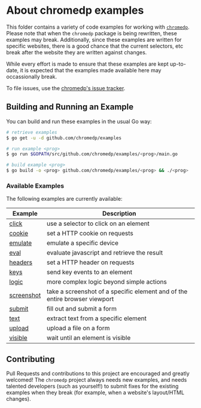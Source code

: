 # About chromedp examples

This folder contains a variety of code examples for working with
[`chromedp`][1]. Please note that when the `chromedp` package is being
rewritten, these examples may break. Additionally, since these examples are
written for specific websites, there is a good chance that the current
selectors, etc break after the website they are written against changes.

While every effort is made to ensure that these examples are kept up-to-date,
it is expected that the examples made available here may occassionally break.

To file issues, use the [chromedp's issue tracker][2].

## Building and Running an Example

You can build and run these examples in the usual Go way:

```sh
# retrieve examples
$ go get -u -d github.com/chromedp/examples

# run example <prog>
$ go run $GOPATH/src/github.com/chromedp/examples/<prog>/main.go

# build example <prog>
$ go build -o <prog> github.com/chromedp/examples/<prog> && ./<prog>
```
### Available Examples

The following examples are currently available:

<!-- the following section is updated by running `go run gen.go` -->
<!-- START EXAMPLES -->
| Example                   | Description                                                                |
|---------------------------|----------------------------------------------------------------------------|
| [click](/click)           | use a selector to click on an element                                      |
| [cookie](/cookie)         | set a HTTP cookie on requests                                              |
| [emulate](/emulate)       | emulate a specific device                                                  |
| [eval](/eval)             | evaluate javascript and retrieve the result                                |
| [headers](/headers)       | set a HTTP header on requests                                              |
| [keys](/keys)             | send key events to an element                                              |
| [logic](/logic)           | more complex logic beyond simple actions                                   |
| [screenshot](/screenshot) | take a screenshot of a specific element and of the entire browser viewport |
| [submit](/submit)         | fill out and submit a form                                                 |
| [text](/text)             | extract text from a specific element                                       |
| [upload](/upload)         | upload a file on a form                                                    |
| [visible](/visible)       | wait until an element is visible                                           |
<!-- END EXAMPLES -->

## Contributing

Pull Requests and contributions to this project are encouraged and greatly
welcomed!  The `chromedp` project always needs new examples, and needs talented
developers (such as yourself!) to submit fixes for the existing examples when
they break (for example, when a website's layout/HTML changes).

[1]: https://github.com/chromedp/chromedp
[2]: https://github.com/chromedp/chromedp/issues
